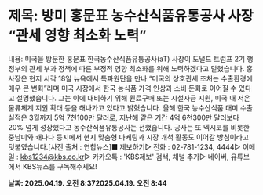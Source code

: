 # **제목: 방미 홍문표 농수산식품유통공사 사장 “관세 영향 최소화 노력”**

  내용: 미국을 방문한 홍문표 한국농수산식품유통공사(aT) 사장이 도널드 트럼프 2기 행정부의 관세 부과 정책에 따른 부정적 영향 최소화를 위해 노력하겠다고 말했습니다. 홍 사장은 현지 시각 18일 뉴욕에서 특파원단을 만나 “미국의 상호관세 조처는 수출환경에 매우 큰 변화”라며 미국 시장에서 한국 농식품 가격 인상과 소비 둔화로 이어질 수 있다고 설명했습니다. 그는 이에 대비하기 위해 원료구매 또는 시설자금 지원, 미국 내 저온 물류체계 지원 확대 등을 해나가고 있다고 밝혔습니다. 올해 한국 농수산식품 대미 수출 실적은 3월까지 5억 7천100만 달러로, 지난해 같은 기간 4억 6천300만 달러보다 20% 넘게 성장했다고 농수산식품유통공사는 전했습니다. 공사는 또 멕시코를 비롯한 중남미와 캐나다 등지에서 현지 맞춤형 마케팅과 시장 개척 활동도 이어갈 방침이라고 덧붙였습니다.[사진 출처 : 연합뉴스]■ 제보하기▷ 전화 : 02-781-1234, 4444▷ 이메일 : kbs1234@kbs.co.kr▷ 카카오톡 : 'KBS제보' 검색, 채널 추가▷ 네이버, 유튜브에서 KBS뉴스를 구독해주세요!

  **날짜: 2025.04.19. 오전 8:372025.04.19. 오전 8:44**